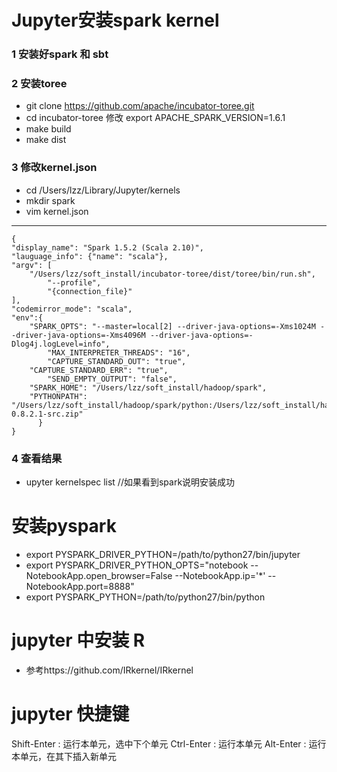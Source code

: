 # Jupyter安装spark kernel

### 1 安装好spark 和 sbt
### 2 安装toree
* git clone https://github.com/apache/incubator-toree.git
* cd incubator-toree 修改 export APACHE_SPARK_VERSION=1.6.1
* make build
* make dist
### 3 修改kernel.json
* cd  /Users/lzz/Library/Jupyter/kernels
* mkdir spark
* vim kernel.json

---
    {
    "display_name": "Spark 1.5.2 (Scala 2.10)",
    "lauguage_info": {"name": "scala"},
    "argv": [
        "/Users/lzz/soft_install/incubator-toree/dist/toree/bin/run.sh",
            "--profile",
            "{connection_file}"
    ],	    
    "codemirror_mode": "scala",
    "env":{
        "SPARK_OPTS": "--master=local[2] --driver-java-options=-Xms1024M --driver-java-options=-Xms4096M --driver-java-options=-Dlog4j.logLevel=info",
            "MAX_INTERPRETER_THREADS": "16",
            "CAPTURE_STANDARD_OUT": "true",
        "CAPTURE_STANDARD_ERR": "true",
            "SEND_EMPTY_OUTPUT": "false",	    
        "SPARK_HOME": "/Users/lzz/soft_install/hadoop/spark",
        "PYTHONPATH": "/Users/lzz/soft_install/hadoop/spark/python:/Users/lzz/soft_install/hadoop/spark/python/lib/py4j-0.8.2.1-src.zip"
          }
    }
    
### 4 查看结果
* upyter kernelspec list //如果看到spark说明安装成功

# 安装pyspark
* export PYSPARK_DRIVER_PYTHON=/path/to/python27/bin/jupyter
* export PYSPARK_DRIVER_PYTHON_OPTS="notebook --NotebookApp.open_browser=False --NotebookApp.ip='*' --NotebookApp.port=8888"
* export PYSPARK_PYTHON=/path/to/python27/bin/python

# jupyter 中安装 R 
* 参考https://github.com/IRkernel/IRkernel

# jupyter 快捷键

Shift-Enter : 运行本单元，选中下个单元
Ctrl-Enter : 运行本单元
Alt-Enter : 运行本单元，在其下插入新单元

